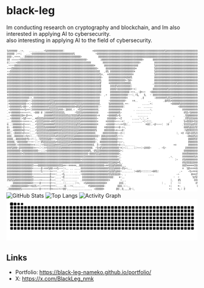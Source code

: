 # black-leg
Im conducting research on cryptography and blockchain, and Im also interested in applying AI to cybersecurity.<br>
also interesting in applying AI to the field of cybersecurity.
<!-- z-gun-pic -->
<picture>
  <img alt="z-gn" src="./src/z-gn.png">
</picture>

<!-- GitHub Stats -->
<picture>
  <source media="(prefers-color-scheme: dark)" srcset="https://github-readme-stats.vercel.app/api?username=black-leg-nameko&show_icons=true&hide_border=true&count_private=true&theme=tokyonight">
  <img alt="GitHub Stats" src="https://github-readme-stats.vercel.app/api?username=black-leg-nameko&show_icons=true&hide_border=true&count_private=true&theme=tokyonight">
</picture>

<!-- Top Languages -->
<picture>
  <source media="(prefers-color-scheme: dark)" srcset="https://github-readme-stats.vercel.app/api/top-langs/?username=black-leg-nameko&layout=compact&hide_border=true&langs_count=8&theme=tokyonight">
  <img alt="Top Langs" src="https://github-readme-stats.vercel.app/api/top-langs/?username=black-leg-nameko&layout=compact&hide_border=true&langs_count=8&theme=tokyonight">
</picture>

<!-- Activity Graph -->
<picture>
  <source media="(prefers-color-scheme: dark)" srcset="https://github-readme-activity-graph.vercel.app/graph?username=black-leg-nameko&hide_border=true&area=true&theme=tokyo-night">
  <img alt="Activity Graph" src="https://github-readme-activity-graph.vercel.app/graph?username=black-leg-nameko&hide_border=true&area=true&theme=tokyo-night">
</picture>


<picture>
  <source media="(prefers-color-scheme: dark)" srcset="https://github.com/black-leg-nameko/black-leg-nameko/blob/output/snake-dark.svg">
  <img alt="snake animation" src="https://github.com/black-leg-nameko/black-leg-nameko/blob/output/snake.svg">
</picture>


## Links
- Portfolio: https://black-leg-nameko.github.io/portfolio/
- X: https://x.com/BlackLeg_nmk
